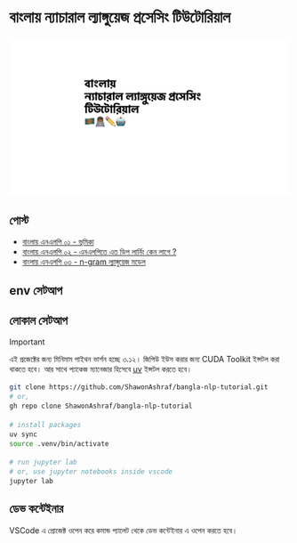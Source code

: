 # বাংলায় ন্যাচারাল ল্যাঙ্গুয়েজ প্রসেসিং টিউটোরিয়াল

![cover image](cover.jpeg)

## পোস্ট 
- [বাংলায় এনএলপি ০১ - ভূমিকা](https://blog.shawonashraf.com/bnnlp-01-intro)
- [বাংলায় এনএলপি ০২ - এনএলপিতে এত ডিপ লার্নিং কেন লাগে ?](https://blog.shawonashraf.com/bnnlp-02-nlp-dl)
- [বাংলায় এনএলপি ০৩ - n-gram ল্যাঙ্গুয়েজ মডেল](https://blog.shawonashraf.com/bnnlp-03-ngram)

## env সেটআপ 

## লোকাল সেটআপ

> [!IMPORTANT]
> এই প্রজেক্টের জন্য মিনিমাম পাইথন ভার্শন হচ্ছে ৩.১২। জিপিউ ইউস করার জন্য CUDA Toolkit ইন্সটল করা থাকতে হবে। আর সাথে প্যাকেজ ম্যানেজার হিসেবে [uv](https://docs.astral.sh/uv/) ইন্সটল করতে হবে। 


```bash
git clone https://github.com/ShawonAshraf/bangla-nlp-tutorial.git
# or,
gh repo clone ShawonAshraf/bangla-nlp-tutorial

# install packages
uv sync
source .venv/bin/activate

# run jupyter lab
# or, use jupyter notebooks inside vscode
jupyter lab
```
## ডেভ কন্টেইনার 

VSCode এ প্রোজেক্ট ওপেন করে কমান্ড প্যালেট থেকে ডেভ কন্টেইনার এ ওপেন করতে হবে। 
